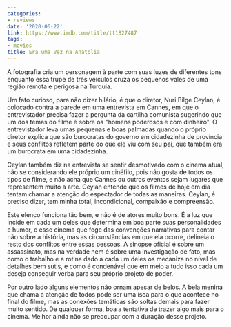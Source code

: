 ```yaml
---
categories:
- reviews
date: '2020-06-22'
link: https://www.imdb.com/title/tt1827487
tags:
- movies
title: Era uma Vez na Anatolia
---
```


A fotografia cria um personagem à parte com suas luzes de diferentes tons enquanto essa trupe de três veículos cruza os pequenos vales de uma região remota e perigosa na Turquia.

Um fato curioso, para não dizer hilário, é que o diretor, Nuri Bilge Ceylan, é colocado contra a parede em uma entrevista em Cannes, em que o entrevistador precisa fazer a pergunta da cartilha comunista sugerindo que um dos temas do filme é sobre os "homens poderosos e com dinheiro". O entrevistador leva umas pequenas e boas palmadas quando o próprio diretor explica que são burocratas do governo em cidadezinha de província e seus conflitos refletem parte do que ele viu com seu pai, que também era um burocrata em uma cidadezinha.

Ceylan também diz na entrevista se sentir desmotivado com o cinema atual, não se considerando ele próprio um cinéfilo, pois não gosta de todos os tipos de filme, e não acha que Cannes ou outros eventos sejam lugares que representem muito a arte. Ceylan entende que os filmes de hoje em dia tentam chamar a atenção do espectador de todas as maneiras. Ceylan, é preciso dizer, tem minha total, incondicional, compaixão e compreensão.

Este elenco funciona tão bem, e não é de atores muito bons. É a luz que incide em cada um deles que determina em boa parte suas personalidades e humor, e esse cinema que foge das convenções narrativas para contar não sobre a história, mas as circunstâncias em que ela ocorre, delineia o resto dos conflitos entre essas pessoas. A sinopse oficial é sobre um assassinato, mas na verdade nem é sobre uma investigação de fato, mas como o trabalho e a rotina dado a cada um deles os mecaniza no nível de detalhes bem sutis, e como é condenável que em meio a tudo isso cada um deseja conseguir verba para seu próprio projeto de poder.

Por outro lado alguns elementos não ornam apesar de belos. A bela menina que chama a atenção de todos pode ser uma isca para o que acontece no final do filme, mas as conexões temáticas são soltas demais para fazer muito sentido. De qualquer forma, boa a tentativa de trazer algo mais para o cinema. Melhor ainda não se preocupar com a duração desse projeto.